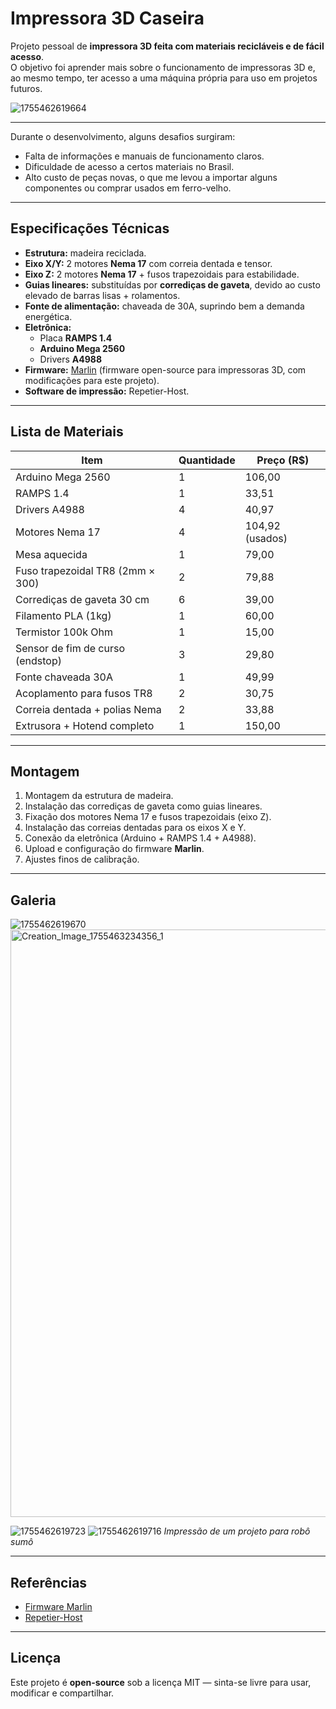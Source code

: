 # Impressora 3D Caseira 


Projeto pessoal de **impressora 3D feita com materiais recicláveis e de fácil acesso**.  
O objetivo foi aprender mais sobre o funcionamento de impressoras 3D e, ao mesmo tempo, ter acesso a uma máquina própria para uso em projetos futuros.


![1755462619664](https://github.com/user-attachments/assets/b056b86a-a524-412b-9dc5-ba4ccc7ff9f7)

---


Durante o desenvolvimento, alguns desafios surgiram:
- Falta de informações e manuais de funcionamento claros.
- Dificuldade de acesso a certos materiais no Brasil.
- Alto custo de peças novas, o que me levou a importar alguns componentes ou comprar usados em ferro-velho.

---

##  Especificações Técnicas
- **Estrutura:** madeira reciclada.  
- **Eixo X/Y:** 2 motores **Nema 17** com correia dentada e tensor.  
- **Eixo Z:** 2 motores **Nema 17** + fusos trapezoidais para estabilidade.  
- **Guias lineares:** substituídas por **corrediças de gaveta**, devido ao custo elevado de barras lisas + rolamentos.  
- **Fonte de alimentação:** chaveada de 30A, suprindo bem a demanda energética.  
- **Eletrônica:**  
  - Placa **RAMPS 1.4**  
  - **Arduino Mega 2560**  
  - Drivers **A4988**  
- **Firmware:** [Marlin](https://marlinfw.org/) (firmware open-source para impressoras 3D, com modificações para este projeto).  
- **Software de impressão:** Repetier-Host.



---

##  Lista de Materiais 

| Item                              | Quantidade | Preço (R$) |
|----------------------------------|------------|------------|
| Arduino Mega 2560                 | 1          | 106,00     |
| RAMPS 1.4                         | 1          | 33,51      |
| Drivers A4988                     | 4          | 40,97      |
| Motores Nema 17                   | 4          | 104,92 (usados) |
| Mesa aquecida                     | 1          | 79,00      |
| Fuso trapezoidal TR8 (2mm × 300)  | 2          | 79,88      |
| Corrediças de gaveta 30 cm        | 6          | 39,00      |
| Filamento PLA (1kg)               | 1          | 60,00      |
| Termistor 100k Ohm                | 1          | 15,00      |
| Sensor de fim de curso (endstop)  | 3          | 29,80      |
| Fonte chaveada 30A                | 1          | 49,99      |
| Acoplamento para fusos TR8        | 2          | 30,75      |
| Correia dentada + polias Nema     | 2          | 33,88      |
| Extrusora + Hotend completo       | 1          | 150,00     |

---

##  Montagem
1. Montagem da estrutura de madeira.  
2. Instalação das corrediças de gaveta como guias lineares.  
3. Fixação dos motores Nema 17 e fusos trapezoidais (eixo Z).  
4. Instalação das correias dentadas para os eixos X e Y.  
5. Conexão da eletrônica (Arduino + RAMPS 1.4 + A4988).  
6. Upload e configuração do firmware **Marlin**.  
7. Ajustes finos de calibração.  

---

##  Galeria
![1755462619670](https://github.com/user-attachments/assets/8d82be1d-51de-4de3-b1f4-d8176217d387)
<img width="1440" height="940" alt="Creation_Image_1755463234356_1" src="https://github.com/user-attachments/assets/422b5f16-04b7-49a4-80f7-64bfedf4a2b5" />

![1755462619723](https://github.com/user-attachments/assets/c0cf7253-9173-4a21-adfa-6577aae9fe19)
![1755462619716](https://github.com/user-attachments/assets/180f1a6d-e644-42bb-8809-2a528ae5889f)
*Impressão de um projeto para robô sumô*
  

---

##  Referências
- [Firmware Marlin](https://marlinfw.org/)  
- [Repetier-Host](https://www.repetier.com/)  

---

##  Licença
Este projeto é **open-source** sob a licença MIT — sinta-se livre para usar, modificar e compartilhar.
